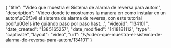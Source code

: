 {
    "title": "Video que muestra el Sistema de alarma de reversa para autom",
    "description": "Video donde te mostramos la manera en como instalar en un autom\u00f3vil el sistema de alarma de reversa, con este tutorial podr\u00e1s irte guiando paso por paso hast...",
    "videoid": "134101",
    "date_created": "1385165257",
    "date_modified": "1418181112",
    "type": "captivate",
    "layout": "video",
    "url": "\/v\/video-que-muestra-el-sistema-de-alarma-de-reversa-para-autom\/134101"
}